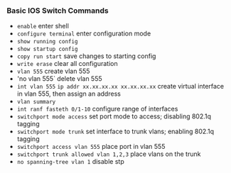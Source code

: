 ### Basic IOS Switch Commands


- `enable` enter shell
- `configure terminal` enter configuration mode
- `show running config`
- `show startup config`
- `copy run start` save changes to starting config
- `write erase` clear all configuration
- `vlan 555` create vlan 555
- 'no vlan 555` delete vlan 555
- `int vlan 555` `ip addr xx.xx.xx.xx xx.xx.xx.xx` create virtual interface in vlan 555, then assign an address
- `vlan summary`
- `int ranf fasteth 0/1-10` configure range of interfaces
- `switchport mode access` set port mode to access; disabling 802.1q tagging
- `switchport mode trunk` set interface to trunk vlans; enabling 802.1q tagging
- `switchport access vlan 555` place port in vlan 555
- `switchport trunk allowed vlan 1,2,3` place vlans on the trunk
- `no spanning-tree vlan 1` disable stp
